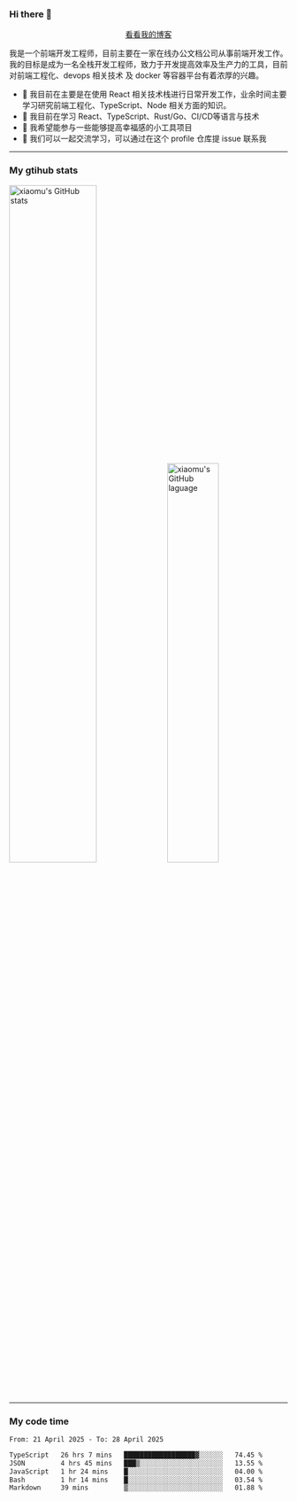 ### Hi there 👋

<p align="center">
  <a href="https://blog.realjacket.fun">看看我的博客</a>
</p>

我是一个前端开发工程师，目前主要在一家在线办公文档公司从事前端开发工作。我的目标是成为一名全栈开发工程师，致力于开发提高效率及生产力的工具，目前对前端工程化、devops 相关技术 及 docker 等容器平台有着浓厚的兴趣。

- 🔭 我目前在主要是在使用 React 相关技术栈进行日常开发工作，业余时间主要学习研究前端工程化、TypeScript、Node 相关方面的知识。
- 🌱 我目前在学习 React、TypeScript、Rust/Go、CI/CD等语言与技术
- 👯 我希望能参与一些能够提高幸福感的小工具项目
- 💬 我们可以一起交流学习，可以通过在这个 profile 仓库提 issue 联系我

***

### My gtihub stats

<a><img src="https://github-readme-stats-git-masterrstaa-rickstaa.vercel.app/api?username=real-jacket&&show_icons=true" title="xiaomu's GitHub stats" alt="xiaomu's GitHub stats" style="width:56%;"/></a>
<a><img src="https://github-readme-stats-git-masterrstaa-rickstaa.vercel.app/api/top-langs/?username=real-jacket&layout=compact" title="xiaomu's GitHub laguage" alt="xiaomu's GitHub laguage" style="width:43%;"/><a/>

***

### My code time

<!--START_SECTION:waka-->

```txt
From: 21 April 2025 - To: 28 April 2025

TypeScript   26 hrs 7 mins   ██████████████████▓░░░░░░   74.45 %
JSON         4 hrs 45 mins   ███▒░░░░░░░░░░░░░░░░░░░░░   13.55 %
JavaScript   1 hr 24 mins    █░░░░░░░░░░░░░░░░░░░░░░░░   04.00 %
Bash         1 hr 14 mins    █░░░░░░░░░░░░░░░░░░░░░░░░   03.54 %
Markdown     39 mins         ▒░░░░░░░░░░░░░░░░░░░░░░░░   01.88 %
```

<!--END_SECTION:waka-->
